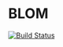 # BLOM

[![Build Status](https://travis-ci.org/tkelman/BLOM.jl.svg?branch=master)](https://travis-ci.org/tkelman/BLOM.jl)
